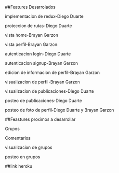 ##Features Desarrolados 

implementacion de redux-Diego Duarte

proteccion de rutas-Diego Duarte

vista home-Brayan Garzon

vista perfil-Brayan Garzon

autenticacion login-Diego Duarte

autenticacion signup-Brayan Garzon

edicion de informacion de perfil-Brayan Garzon

visualizacion de perfil-Brayan Garzon

visualizacion de publicaciones-Diego Duarte

posteo de publicaciones-Diego Duarte

posteo de foto de perfil-Diego Duarte y Brayan Garzon

##Feastures proximos a desarrollar

Grupos

Comentarios

visualizacion de grupos

posteo en grupos 

##link heroku


